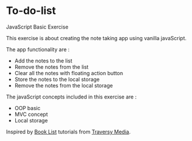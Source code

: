 # To-do-list
JavaScript Basic Exercise

This exercise is about creating the note taking app using vanilla javaScript.

The app functionality are : 

* Add the notes to the list
* Remove the notes from the list
* Clear all the notes with floating action button
* Store the notes to the local storage
* Remove the notes from the local storage

The javaScript concepts included in this exercise are : 

* OOP basic
* MVC concept
* Local storage

Inspired by [Book List](https://www.youtube.com/watch?v=JaMCxVWtW58&t=2582s) tutorials from [Traversy Media](https://www.youtube.com/channel/UC29ju8bIPH5as8OGnQzwJyA).
